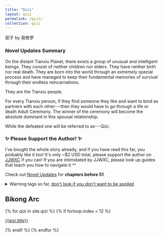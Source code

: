 ```yaml
---
title: "Qizi"
layout: qizi
permalink: /qizi/
collection: qizi
---
```


契子 by 易修罗

### Novel Updates Summary
On the distant Tianxiu Planet, there exists a group of unusual and intelligent beings. They consist of neither children nor elders. They have neither birth nor real death. They are born into the world through an extremely special process and have managed to keep their fundamental memories of survival through their endless reincarnations.

They are the Tianxiu people.

For every Tianxiu person, if they find someone they like and want to bind as partners with each other---then they would have to go through a life or death Adult Ceremony. The winner of the ceremony will become the absolute dominant in this spousal relationship.

While the defeated one will be referred to as---Qizi.

### ✨ Please Support the Author! ✨
I've bought the whole story already, and if you have read this far, you probably like it too! It's only ~$2 USD total, please support the author on [JJWXC](http://www.jjwxc.net/onebook.php?novelid=2149791) if you can! If you are intimidated by JJWXC, please look up guides that teach you how to navigate it ^^

Check out [Novel Updates](https://www.novelupdates.com/series/qizi/) for <b>chapters before 51</b>.

<details>
<summary>Warning tags so far, <u>don't look if you don't want to be spoiled</u></summary>
non-explicit dubcon, non-explicit noncon, tragedy
</details>

## Bikong Arc
{% for qizi in site.qizi %}
{% if forloop.index < 12 %}
<p><a class="qizi" href="{{qizi.permalink}}">{{qizi.title}}</a></p>
{% endif %}
{% endfor %}

<!-- ## Yutian Arc
{% for qizi in site.qizi %}
{% if forloop.index > 12 %}
<p><a class="qizi" href="{{qizi.permalink}}">{{qizi.title}}</a></p>
{% endif %}
{% endfor %} -->
